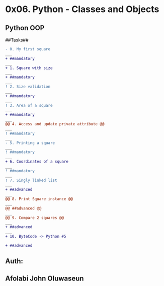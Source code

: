 # 0x06. Python - Classes and Objects
## Python  OOP

##Tasks##

```diff
- 0. My first square
___
+ ##mandatory
___
+ 1. Square with size
___
+ ##mandatory
___
! 2. Size validation
___
+ ##mandatory
___
! 3. Area of a square
___
+ ##mandatory
___
@@ 4. Access and update private attribute @@
___
! ##mandatory
___
- 5. Printing a square
___
! ##mandatory
___
+ 6. Coordinates of a square
___
! ##mandatory
___
! 7. Singly linked list
___
+ ##advanced
___
@@ 8. Print Square instance @@
___
@@ ##advanced @@
___
@@ 9. Compare 2 squares @@
___
+ ##advanced
___
+ 10. ByteCode -> Python #5

+ ##advanced
```
## Auth:
## Afolabi John Oluwaseun


